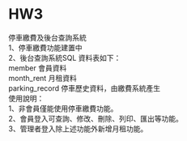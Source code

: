 # HW3
停車繳費及後台查詢系統<br>
1、停車繳費功能建置中<br>
2、後台查詢系統SQL 資料表如下：<br>
   member 會員資料<br>
   month_rent 月租資料<br>
   parking_record 停車歷史資料，由繳費系統產生<br>
使用說明：<br>
1、非會員僅能使用停車繳費功能。<br>
2、會員登入可查詢、修改、刪除、列印、匯出等功能。<br>
3、管理者登入除上述功能外新增月租功能。<br>
